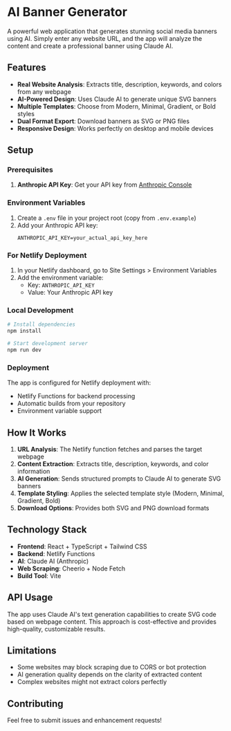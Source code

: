 # AI Banner Generator

A powerful web application that generates stunning social media banners using AI. Simply enter any website URL, and the app will analyze the content and create a professional banner using Claude AI.

## Features

- **Real Website Analysis**: Extracts title, description, keywords, and colors from any webpage
- **AI-Powered Design**: Uses Claude AI to generate unique SVG banners
- **Multiple Templates**: Choose from Modern, Minimal, Gradient, or Bold styles
- **Dual Format Export**: Download banners as SVG or PNG files
- **Responsive Design**: Works perfectly on desktop and mobile devices

## Setup

### Prerequisites

1. **Anthropic API Key**: Get your API key from [Anthropic Console](https://console.anthropic.com/)

### Environment Variables

1. Create a `.env` file in your project root (copy from `.env.example`)
2. Add your Anthropic API key:
   ```
   ANTHROPIC_API_KEY=your_actual_api_key_here
   ```

### For Netlify Deployment

1. In your Netlify dashboard, go to Site Settings > Environment Variables
2. Add the environment variable:
   - Key: `ANTHROPIC_API_KEY`
   - Value: Your Anthropic API key

### Local Development

```bash
# Install dependencies
npm install

# Start development server
npm run dev
```

### Deployment

The app is configured for Netlify deployment with:
- Netlify Functions for backend processing
- Automatic builds from your repository
- Environment variable support

## How It Works

1. **URL Analysis**: The Netlify function fetches and parses the target webpage
2. **Content Extraction**: Extracts title, description, keywords, and color information
3. **AI Generation**: Sends structured prompts to Claude AI to generate SVG banners
4. **Template Styling**: Applies the selected template style (Modern, Minimal, Gradient, Bold)
5. **Download Options**: Provides both SVG and PNG download formats

## Technology Stack

- **Frontend**: React + TypeScript + Tailwind CSS
- **Backend**: Netlify Functions
- **AI**: Claude AI (Anthropic)
- **Web Scraping**: Cheerio + Node Fetch
- **Build Tool**: Vite

## API Usage

The app uses Claude AI's text generation capabilities to create SVG code based on webpage content. This approach is cost-effective and provides high-quality, customizable results.

## Limitations

- Some websites may block scraping due to CORS or bot protection
- AI generation quality depends on the clarity of extracted content
- Complex websites might not extract colors perfectly

## Contributing

Feel free to submit issues and enhancement requests!